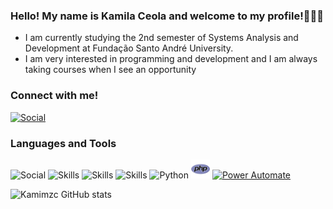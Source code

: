 
### Hello! My name is Kamila Ceola and welcome to my profile!🙋🏻‍♀️ 

- I am currently studying the 2nd semester of Systems Analysis and Development at Fundação Santo André University.
- I am very interested in programming and development and I am always taking courses when I see an opportunity


### Connect with me!
[![Social](https://img.shields.io/badge/LinkedIn-0077B5?style=for-the-badge&logo=linkedin&logoColor=white
)](www.linkedin.com/in/kamila-maluza-ceola-389128253)

### Languages ​​and Tools

![Social](https://img.shields.io/badge/GitHub-100000?style=for-the-badge&logo=github&logoColor=white)
![Skills](https://img.shields.io/badge/HTML-239120?style=for-the-badge&logo=html5&logoColor=white)
![Skills](https://img.shields.io/badge/C-00599C?style=for-the-badge&logo=c&logoColor=white)
![Skills](https://img.shields.io/badge/Microsoft_Office-D83B01?style=for-the-badge&logo=microsoft-office&logoColor=white
)
![Python](https://img.shields.io/badge/python-3670A0?style=for-the-badge&logo=python&logoColor=ffdd54)
<code><img height="30" src="https://raw.githubusercontent.com/github/explore/80688e429a7d4ef2fca1e82350fe8e3517d3494d/topics/php/php.png"></code>
[![Power Automate](https://img.shields.io/badge/Power%20Automate-0066FF?style=for-the-badge&logo=power-automate&logoColor=white)](https://make.powerautomate.com/)


![Kamimzc GitHub stats](https://github-readme-stats.vercel.app/api?username=Kamimzc&show_icons=true&theme=radical)

